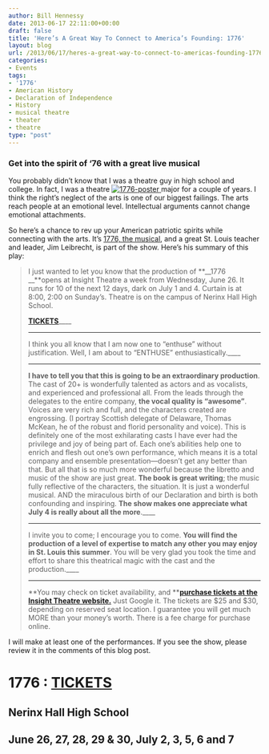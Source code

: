 ```yaml
---
author: Bill Hennessy
date: 2013-06-17 22:11:00+00:00
draft: false
title: 'Here’s A Great Way To Connect to America’s Founding: 1776'
layout: blog
url: /2013/06/17/heres-a-great-way-to-connect-to-americas-founding-1776/
categories:
- Events
tags:
- '1776'
- American History
- Declaration of Independence
- History
- musical theatre
- theater
- theatre
type: "post"
---
```


### Get into the spirit of ‘76 with a great live musical

You probably didn’t know that I was a theatre guy in high school and college. In fact, I was a theatre [![1776-poster](https://hennessysview.com/wp-content/uploads/2013/06/1776-poster_thumb.jpg)
](https://hennessysview.com/wp-content/uploads/2013/06/1776-poster.jpg)major for a couple of years. I think the right’s neglect of the arts is one of our biggest failings. The arts reach people at an emotional level. Intellectual arguments cannot change emotional attachments.

So here’s a chance to rev up your American patriotic spirits while connecting with the arts. It’s [1776, the musical](https://insighttheatrecompany.com/), and a great St. Louis teacher and leader, Jim Leibrecht, is part of the show. Here’s his summary of this play:

> I just wanted to let you know that the production of **__1776 __**opens at Insight Theatre a week from Wednesday, June 26. It runs for 10 of the next 12 days, dark on July 1 and 4. Curtain is at 8:00, 2:00 on Sunday’s. Theatre is on the campus of Nerinx Hall High School.  
> 
> [**TICKETS**](https://insighttheatrecompany.com/)____
> 
> ____
> 
> I think you all know that I am now one to “enthuse” without justification. Well, I am about to “ENTHUSE” enthusiastically.____
> 
> ____
> 
> **I have to tell you that this is going to be an extraordinary production**. The cast of 20+ is wonderfully talented as actors and as vocalists, and experienced and professional all. From the leads through the delegates to the entire company, **the vocal quality is “awesome”**. Voices are very rich and full, and the characters created are engrossing. (I portray Scottish delegate of Delaware, Thomas McKean, he of the robust and florid personality and voice). This is definitely one of the most exhilarating casts I have ever had the privilege and joy of being part of. Each one’s abilities help one to enrich and flesh out one’s own performance, which means it is a total company and ensemble presentation—doesn’t get any better than that. But all that is so much more wonderful because the libretto and music of the show are just great. **The book is great writing**; the music fully reflective of the characters, the situation. It is just a wonderful musical. AND the miraculous birth of our Declaration and birth is both confounding and inspiring. **The show makes one appreciate what July 4 is really about all the more**.____
> 
> ____
> 
> I invite you to come; I encourage you to come. **You will find the production of a level of expertise to match any other you may enjoy in St. Louis this summer**. You will be very glad you took the time and effort to share this theatrical magic with the cast and the production.____
> 
> ____
> 
> **You may check on ticket availability, and **[**purchase tickets at the Insight Theatre website.**](https://insighttheatrecompany.com/) Just Google it. The tickets are $25 and $30, depending on reserved seat location. I guarantee you will get much MORE than your money’s worth. There is a fee charge for purchase online.
> 
> 

I will make at least one of the performances. If you see the show, please review it in the comments of this blog post.  

# 1776 : [TICKETS](https://insighttheatrecompany.com/)

## Nerinx Hall High School

## June 26, 27, 28, 29 & 30, July 2, 3, 5, 6 and 7
